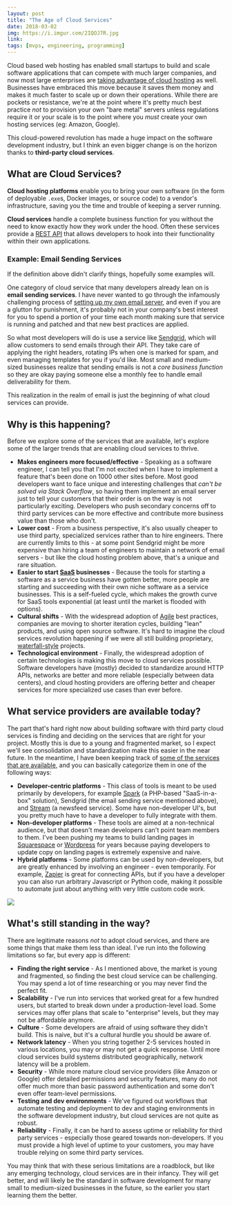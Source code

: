 ```yaml
---
layout: post
title: "The Age of Cloud Services"
date: 2018-03-02
img: https://i.imgur.com/2IQOJ7R.jpg
link: 
tags: [mvps, engineering, programming]
---
```

Cloud based web hosting has enabled small startups to build and scale software applications that can compete with much larger companies, and now most large enterprises are [taking advantage of cloud hosting](https://www.forbes.com/sites/vmware/2017/04/07/cloud-2-0-companies-move-from-cloud-first-to-cloud-only/#9994cb44d5ed) as well. Businesses have embraced this move because it saves them money and makes it much faster to scale up or down their operations. While there are pockets or resistance, we're at the point where it's pretty much best practice _not_ to provision your own "bare metal" servers unless regulations require it or your scale is to the point where you _must_ create your own hosting services (eg: Amazon, Google).

This cloud-powered revolution has made a huge impact on the software development industry, but I think an even bigger change is on the horizon thanks to **third-party cloud services**.

## What are Cloud Services?

**Cloud hosting platforms** enable you to bring your own software (in the form of deployable `.exe`s, Docker images, or source code) to a vendor's infrastructure, saving you the time and trouble of keeping a server running.

**Cloud services** handle a complete business function for you without the need to know exactly how they work under the hood. Often these services provide a [REST API](https://restfulapi.net/) that allows developers to hook into their functionality within their own applications.

### Example: Email Sending Services

If the definition above didn't clarify things, hopefully some examples will.

One category of cloud service that many developers already lean on is **email sending services**. I have never wanted to go through the infamously challenging process of [setting up my own email server](https://www.digitalocean.com/community/tutorials/why-you-may-not-want-to-run-your-own-mail-server), and even if you are a glutton for punishment, it's probably not in your company's best interest for you to spend a portion of your time each month making sure that service is running and patched and that new best practices are applied.

So what most developers will do is use a service like [Sendgrid](https://sendgrid.com/), which will allow customers to send emails through their API. They take care of applying the right headers, rotating IPs when one is marked for spam, and even managing templates for you if you'd like. Most small and medium-sized businesses realize that sending emails is not a _core business function_ so they are okay paying someone else a monthly fee to handle email deliverability for them.

This realization in the realm of email is just the beginning of what cloud services can provide.

## Why is this happening?

Before we explore some of the services that are available, let's explore some of the larger trends that are enabling cloud services to thrive.

- **Makes engineers more focused/effective** - Speaking as a software engineer, I can tell you that I'm not excited when I have to implement a feature that's been done on 1000 other sites before. Most good developers want to face unique and interesting challenges that _can't be solved via Stack Overflow_, so having them implement an email server just to tell your customers that their order is on the way is not particularly exciting. Developers who push secondary concerns off to third party services can be more effective and contribute more business value than those who don't.
- **Lower cost** - From a business perspective, it's also usually cheaper to use third party, specialized services rather than to hire engineers. There are currently limits to this - at some point Sendgrid might be more expensive than hiring a team of engineers to maintain a network of email servers - but like the cloud hosting problem above, that's a unique and rare situation.
- **Easier to start [SaaS](https://en.wikipedia.org/wiki/Software_as_a_service) businesses** - Because the tools for starting a software as a service business have gotten better, more people are starting and succeeding with their own niche software as a service businesses. This is a self-fueled cycle, which makes the growth curve for SaaS tools exponential (at least until the market is flooded with options).
- **Cultural shifts** - With the widespread adoption of [Agile](http://agilemanifesto.org/) best practices, companies are moving to shorter iteration cycles, building "lean" products, and using open source software. It's hard to imagine the cloud services revolution happening if we were all still building proprietary, [waterfall-style](https://en.wikipedia.org/wiki/Waterfall_model) projects.
- **Technological environment** - Finally, the widespread adoption of certain technologies is making this move to cloud services possible. Software developers have (mostly) decided to standardize around HTTP APIs, networks are better and more reliable (especially between data centers), and cloud hosting providers are offering better and cheaper services for more specialized use cases than ever before.

## What service providers are available today?

The part that's hard right now about building software with third party cloud services is finding and deciding on the services that are right for your project. Mostly this is due to a young and fragmented market, so I expect we'll see consolidation and standardization make this easier in the near future. In the meantime, I have been keeping track of [some of the services that are available](https://airtable.com/shrZda0zihJCAkjKm), and you can basically categorize them in one of the following ways:

- **Developer-centric platforms** - This class of tools is meant to be used primarily by developers, for example [Spark](https://spark.laravel.com/) (a PHP-based "SaaS-in-a-box" solution), Sendgrid (the email sending service mentioned above), and [Stream](https://getstream.io/) (a newsfeed service). Some have non-developer UI's, but you pretty much have to have a developer to fully integrate with them.
- **Non-developer platforms** - These tools are aimed at a non-technical audience, but that doesn't mean developers can't point team members to them. I've been pushing my teams to build landing pages in [Squarespace](https://www.squarespace.com/) or [Wordpress](https://wordpress.com/) for years because paying developers to update copy on landing pages is extremely expensive and naive.
- **Hybrid platforms** - Some platforms can be used by non-developers, but are greatly enhanced by involving an engineer - even temporarily. For example, [Zapier](https://zapier.com/) is great for connecting APIs, but if you have a developer you can also run arbitrary Javascript or Python code, making it possible to automate just about anything with very little custom code work.

![](https://i.imgur.com/ifadZkG.jpg)

## What's still standing in the way?

There are legitimate reasons _not_ to adopt cloud services, and there are some things that make them less than ideal. I've run into the following limitations so far, but every app is different:

- **Finding the right service** - As I mentioned above, the market is young and fragmented, so finding the best cloud service can be challenging. You may spend a lot of time researching or you may never find the perfect fit.
- **Scalability** - I've run into services that worked great for a few hundred users, but started to break down under a production-level load. Some services may offer plans that scale to "enterprise" levels, but they may not be affordable anymore.
- **Culture** - Some developers are afraid of using software they didn't build. This is naive, but it's a cultural hurdle you should be aware of.
- **Network latency** - When you string together 2-5 services hosted in various locations, you may or may not get a quick response. Until more cloud services build systems distributed geographically, network latency will be a problem.
- **Security** - While more mature cloud service providers (like Amazon or Google) offer detailed permissions and security features, many do not offer much more than basic password authentication and some don't even offer team-level permissions.
- **Testing and dev environments** - We've figured out workflows that automate testing and deployment to dev and staging environments in the software development industry, but cloud services are not quite as robust.
- **Reliability** - Finally, it can be hard to assess uptime or reliability for third party services - especially those geared towards non-developers. If you must provide a high level of uptime to your customers, you may have trouble relying on some third party services.

You may think that with these serious limitations are a roadblock, but like any emerging technology, cloud services are in their infancy. They will get better, and will likely be the standard in software development for many small to medium-sized businesses in the future, so the earlier you start learning them the better.
